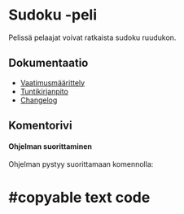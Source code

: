 # Sudoku -peli

Pelissä pelaajat voivat ratkaista sudoku ruudukon.

## Dokumentaatio

- [Vaatimusmäärittely](https://github.com/Nanotiike/ot-harjoitustyo/blob/master/dokumentaatio/vaatimusmaarittely.md)
- [Tuntikirjanpito](https://github.com/Nanotiike/ot-harjoitustyo/blob/master/dokumentaatio/tuntikirjanpito.md)
- [Changelog](https://github.com/Nanotiike/ot-harjoitustyo/blob/master/dokumentaatio/changelog.md)

## Komentorivi

#### Ohjelman suorittaminen
Ohjelman pystyy suorittamaan komennolla:
# #copyable text    code
